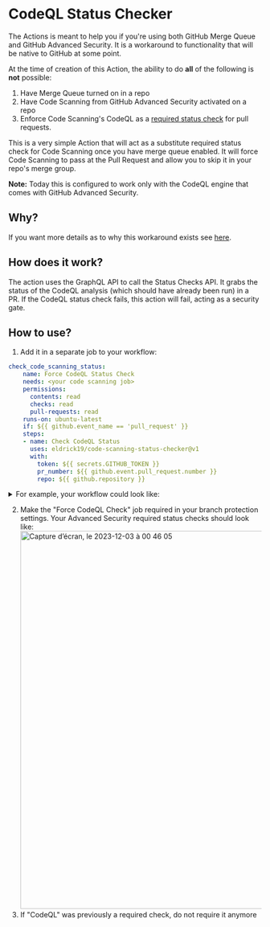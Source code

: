 # CodeQL Status Checker

The Actions is meant to help you if you're using both GitHub Merge Queue and GitHub Advanced Security. It is a workaround to functionality that will be native to GitHub at some point.

At the time of creation of this Action, the ability to do **all** of the following is **not** possible:
1. Have Merge Queue turned on in a repo
2. Have Code Scanning from GitHub Advanced Security activated on a repo
3. Enforce Code Scanning's CodeQL as a [required status check](https://docs.github.com/en/pull-requests/collaborating-with-pull-requests/collaborating-on-repositories-with-code-quality-features/about-status-checks) for pull requests.

This is a very simple Action that will act as a substitute required status check for Code Scanning once you have merge queue enabled. It will force Code Scanning to pass at the Pull Request and allow you to skip it in your repo's merge group.

**Note:** Today this is configured to work only with the CodeQL engine that comes with GitHub Advanced Security.

## Why?

If you want more details as to why this workaround exists see [here](). 

## How does it work?

The action uses the GraphQL API to call the Status Checks API. It grabs the status of the CodeQL analysis (which should have already been run) in a PR. If the CodeQL status check fails, this action will fail, acting as a security gate.

## How to use?
1. Add it in a separate job to your workflow:

  ````yaml
  check_code_scanning_status:
      name: Force CodeQL Status Check
      needs: <your code scanning job>
      permissions: 
        contents: read
        checks: read
        pull-requests: read
      runs-on: ubuntu-latest
      if: ${{ github.event_name == 'pull_request' }}
      steps:
      - name: Check CodeQL Status
        uses: eldrick19/code-scanning-status-checker@v1
        with:
          token: ${{ secrets.GITHUB_TOKEN }}
          pr_number: ${{ github.event.pull_request.number }}
          repo: ${{ github.repository }}
  ````

  <details>
  <summary>For example, your workflow could look like:</summary>
  <br/>
    
  ````yaml
  name: "CodeQL"
  
  on:
    pull_request:
      branches: [ "main" ]
    merge_group:
  
  jobs:
    analyze:
      name: Analyze
      runs-on: ${{ (matrix.language == 'swift' && 'macos-latest') || 'ubuntu-latest' }}
      timeout-minutes: ${{ (matrix.language == 'swift' && 120) || 360 }}
      permissions:
        actions: read
        contents: read
        security-events: write
  
      strategy:
        fail-fast: false
        matrix:
          language: [ 'javascript-typescript' ]
  
      steps:
      - name: Checkout repository
        uses: actions/checkout@v3
  
      # Initializes the CodeQL tools for scanning.
      - name: Initialize CodeQL
        uses: github/codeql-action/init@v2
        with:
          languages: ${{ matrix.language }}
  
      - name: Autobuild
        uses: github/codeql-action/autobuild@v2
  
      - name: Perform CodeQL Analysis
        uses: github/codeql-action/analyze@v2
        with:
          category: "/language:${{matrix.language}}"
  
     check_code_scanning_status:
      name: Force CodeQL Status Check
      needs: analyze
      permissions: 
        contents: read
        checks: read
        pull-requests: read
      runs-on: ubuntu-latest
      if: ${{ github.event_name == 'pull_request' }}
      steps:
      - name: Check CodeQL Status
        uses: eldrick19/code-scanning-status-checker@v1
        with:
          token: ${{ secrets.GITHUB_TOKEN }}
          pr_number: ${{ github.event.pull_request.number }}
          repo: ${{ github.repository }}
  ````
  </details>

2. Make the "Force CodeQL Check" job required in your branch protection settings. Your Advanced Security required status checks should look like:
   <img width="752" alt="Capture d’écran, le 2023-12-03 à 00 46 05" src="https://github.com/Eldrick19/codeql-status-checker/assets/26189114/a89cdecf-1ca8-49c0-abd6-33157e8f910e">
4. If "CodeQL" was previously a required check, do not require it anymore
